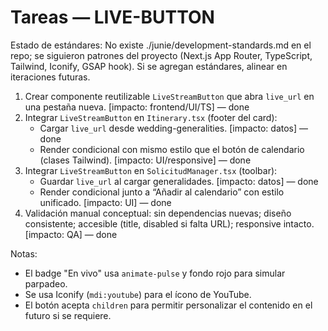 # Tareas — LIVE-BUTTON

Estado de estándares: No existe ./junie/development-standards.md en el repo; se siguieron patrones del proyecto (Next.js App Router, TypeScript, Tailwind, Iconify, GSAP hook). Si se agregan estándares, alinear en iteraciones futuras.

1. Crear componente reutilizable `LiveStreamButton` que abra `live_url` en una pestaña nueva. [impacto: frontend/UI/TS] — done
2. Integrar `LiveStreamButton` en `Itinerary.tsx` (footer del card):
   - Cargar `live_url` desde wedding-generalities. [impacto: datos] — done
   - Render condicional con mismo estilo que el botón de calendario (clases Tailwind). [impacto: UI/responsive] — done
3. Integrar `LiveStreamButton` en `SolicitudManager.tsx` (toolbar):
   - Guardar `live_url` al cargar generalidades. [impacto: datos] — done
   - Render condicional junto a “Añadir al calendario” con estilo unificado. [impacto: UI] — done
4. Validación manual conceptual: sin dependencias nuevas; diseño consistente; accesible (title, disabled si falta URL); responsive intacto. [impacto: QA] — done

Notas:
- El badge "En vivo" usa `animate-pulse` y fondo rojo para simular parpadeo.
- Se usa Iconify (`mdi:youtube`) para el ícono de YouTube.
- El botón acepta `children` para permitir personalizar el contenido en el futuro si se requiere.